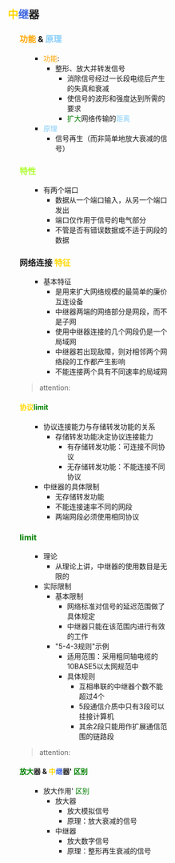 <div style="float: left; width: 64%; padding: 1%;">

##  <span style="color: Gold;">中</span><span style="color: RoyalBlue;">继</span>器 

<ul>

### <span style="color: orange;">功能</span> & <span style="color: LightSkyBlue;">原理</span>

<ul>

- <span style="color: orange;">功能</span>: 
  - 整形、放大并转发信号
    - 消除信号经过一长段电缆后产生的失真和衰减
    - 使信号的波形和强度达到所需的要求
    - <span style="color: green;">扩大</span>网络传输的<span style="color: LightSkyBlue;">距离</span>
- <span style="color: LightSkyBlue;">原理</span>
  - 信号再生（而非简单地放大衰减的信号）

</ul>

###  <span style="color: GreenYellow;">特性</span>

<ul>

- 有两个端口
  - 数据从一个端口输入，从另一个端口发出
  - 端口仅作用于信号的电气部分
  - 不管是否有错误数据或不适于网段的数据

</ul>

### 网络连接 <span style="color: Gold;">特征</span>

<ul>

- 基本特征
  - 是用来扩大网络规模的最简单的廉价互连设备
  - 中继器两端的网络部分是网段，而不是子网
  - 使用中继器连接的几个网段仍是一个局域网
  - 中继器若出现敌障，则对相邻两个网络段的工作都产生影响
  - 不能连接两个具有不同速率的局域网

</ul>

> attention:  

####  <span style="color: Gold;">协议</span><span style="color: green;">limit</span>

<ul>

- 协议连接能力与存储转发功能的关系
  - 存储转发功能决定协议连接能力
    - 有存储转发功能：可连接不同协议
    - 无存储转发功能：不能连接不同协议
- 中继器的具体限制
  - 无存储转发功能
  - 不能连接速率不同的网段
  - 两端网段必须使用相同协议

</ul>

### <span style="color: green;">limit</span>

<ul>

- 理论
  - 从理论上讲，中继器的使用数目是无限的
- 实际限制
  - 基本限制
    - 网络标准对信号的延迟范围做了具体规定
    - 中继器只能在该范围内进行有效的工作
  - "5-4-3规则"示例
    - 适用范围：采用粗同轴电缆的10BASE5以太网规范中
    - 具体规则
      - 互相串联的中继器个数不能超过4个
      - 5段通信介质中只有3段可以挂接计算机
      - 其余2段只能用作扩展通信范围的链路段

</ul>

> attention:  

#### <span style="color: green;">放大</span>器 & <span style="color: Gold;">中</span><span style="color: RoyalBlue;">继</span>器' <span style="color: green;">区别</span>

<ul>

- 放大作用' <span style="color: green;">区别</span>
  - 放大器
    - 放大模拟信号
    - 原理：放大衰减的信号
  - 中继器
    - 放大数字信号
    - 原理：整形再生衰减的信号

</ul>

</ul>

</div>
<div style="float: right; width: 26%; padding: 1%;">

</div>
<div style="clear: both;"></div>
